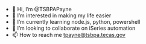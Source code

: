 - 👋 Hi, I’m @TSBPAPayne
- 👀 I’m interested in making my life easier
- 🌱 I’m currently learning node.js, python, powershell
- 💞️ I’m looking to collaborate on iSeries automation
- 📫 How to reach me tpayne@tsbpa.tecas.gov



